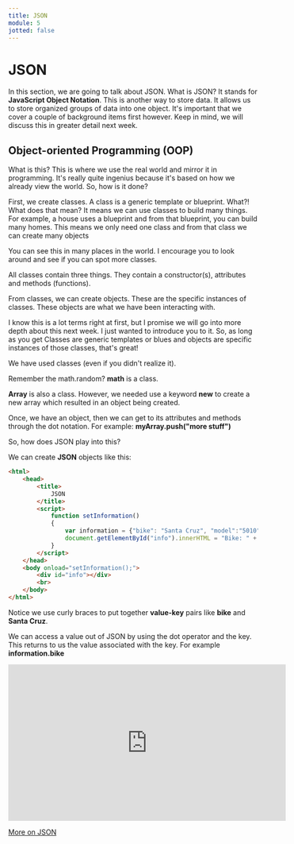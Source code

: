 ```yaml
---
title: JSON
module: 5
jotted: false
---
```


# JSON

In this section, we are going to talk about JSON. What is JSON?  It stands for **JavaScript Object Notation**.  This is another way to store data.  It allows us to store organized groups of data into one object.  It's important that we cover a couple of background items first however.  Keep in mind, we will discuss this in greater detail next week.

## Object-oriented Programming (OOP)

What is this? This is where we use the real world and mirror it in programming.  It's really quite ingenius because it's based on how we already view the world. So, how is it done?

First, we create classes.  A class is a generic template or blueprint.  What?!  What does that mean?  It means we can use classes to build many things.  For example, a house uses a blueprint and from that blueprint, you can build many homes.  This means we only need one class and from that class we can create many objects

You can see this in many places in the world.  I encourage you to look around and see if you can spot more classes.

All classes contain three things.  They contain a constructor(s), attributes and methods (functions).  

From classes, we can create objects.  These are the specific instances of classes.  These objects are what we have been interacting with.

I know this is a lot terms right at first, but I promise we will go into more depth about this next week. I just wanted to introduce you to it.  So, as long as you get Classes are generic templates or blues and objects are specific instances of those classes, that's great!

We have used classes (even if you didn't realize it).

Remember the math.random?   **math** is a class.

**Array** is also a class.  However, we needed use a keyword **new** to create a new array which resulted in an object being created.

Once, we have an object, then we can get to its attributes and methods through the dot notation.  For example: **myArray.push("more stuff")** 

So, how does JSON play into this?

We can create **JSON** objects like this:

```html
<html>
    <head>
        <title>
            JSON
        </title>
        <script>
            function setInformation()
            {
                var information = {"bike": "Santa Cruz", "model":"5010", "year":"2019"};
                document.getElementById("info").innerHTML = "Bike: " + information.bike;    
            }
        </script>
    </head>
    <body onload="setInformation();">
        <div id="info"></div>
        <br>
    </body>
</html>
```

Notice we use curly braces to put together **value-key** pairs like **bike** and **Santa Cruz**.

We can access a value out of JSON by using the dot operator and the key.  This returns to us the value associated with the key. For example **information.bike**

<iframe width="560" height="315" src="https://www.youtube.com/embed/cpxwEaH-6M0" frameborder="0" allow="accelerometer; autoplay; encrypted-media; gyroscope; picture-in-picture" allowfullscreen></iframe>

[More on JSON](https://www.tutorialspoint.com/json/index.htm)

